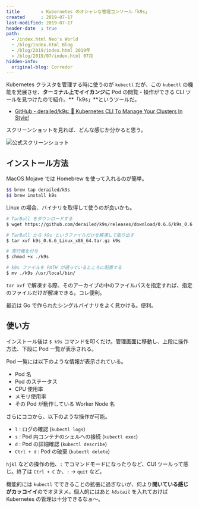 ```yaml
---
title        : Kubernetes のオシャレな管理コンソール「k9s」
created      : 2019-07-17
last-modified: 2019-07-17
header-date  : true
path:
  - /index.html Neo's World
  - /blog/index.html Blog
  - /blog/2019/index.html 2019年
  - /blog/2019/07/index.html 07月
hidden-info:
  original-blog: Corredor
---
```


Kubernetes クラスタを管理する時に使うのが `kubectl` だが、この `kubectl` の機能を発展させ、**ターミナル上でイイカンジに** Pod の閲覧・操作ができる CLI ツールを見つけたので紹介。**「k9s」**というツールだ。

- [GitHub - derailed/k9s: 🐶 Kubernetes CLI To Manage Your Clusters In Style!](https://github.com/derailed/k9s)

スクリーンショットを見れば、どんな感じか分かると思う。

![公式スクリーンショット](https://github.com/derailed/k9s/raw/master/assets/screen_po.png)

## インストール方法

MacOS Mojave では Homebrew を使って入れるのが簡単。

```bash
$$ brew tap derailed/k9s
$$ brew install k9s
```

Linux の場合、バイナリを取得して使うのが良いかも。

```bash
# TarBall をダウンロードする
$ wget https://github.com/derailed/k9s/releases/download/0.6.6/k9s_0.6.6_Linux_x86_64.tar.gz

# TarBall から k9s というファイルだけを解凍して取り出す
$ tar xvf k9s_0.6.6_Linux_x86_64.tar.gz k9s

# 実行権を付与
$ chmod +x ./k9s

# k9s ファイルを PATH が通っているところに配置する
$ mv ./k9s /usr/local/bin/
```

`tar xvf` で解凍する際、そのアーカイブの中のファイルパスを指定すれば、指定のファイルだけが解凍できる。コレ便利。

最近は Go で作られたシングルバイナリをよく見かける。便利。

## 使い方

インストール後は `$ k9s` コマンドを叩くだけ。管理画面に移動し、上段に操作方法、下段に Pod 一覧が表示される。

Pod 一覧には以下のような情報が表示されている。

- Pod 名
- Pod のステータス
- CPU 使用率
- メモリ使用率
- その Pod が動作している Worker Node 名

さらにココから、以下のような操作が可能。

- `l` : ログの確認 (`kubectl logs`)
- `s` : Pod 内コンテナのシェルへの接続 (`kubectl exec`)
- `d` : Pod の詳細確認 (`kubectl describe`)
- `Ctrl + d` : Pod の破棄 (`kubectl delete`)

`hjkl` などの操作の他、`:` でコマンドモードになったりなど、CUI ツールって感じ。終了は `Ctrl + C` か、`:` → `quit` など。

機能的には `kubectl` でできることの拡張に過ぎないが、何より**開いている感じがカッコイイ**のでオヌヌメ。個人的にはあと _`k8stail`_ を入れておけば Kubernetes の管理は十分できるなぁ〜。
